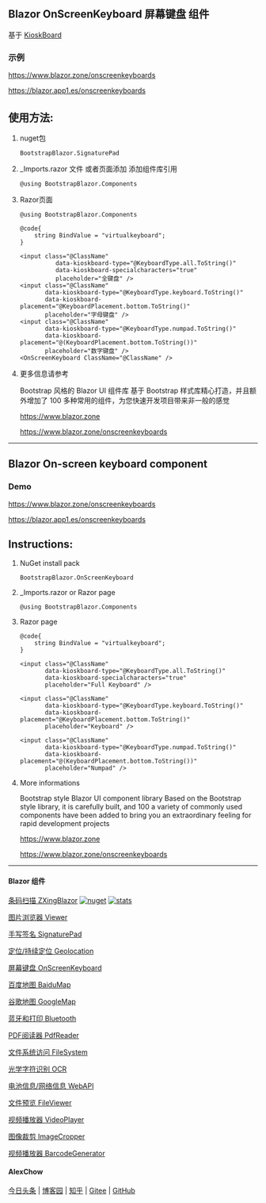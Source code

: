 ## Blazor OnScreenKeyboard 屏幕键盘 组件

基于 [KioskBoard](https://github.com/furcan/KioskBoard)

### 示例

https://www.blazor.zone/onscreenkeyboards

https://blazor.app1.es/onscreenkeyboards

## 使用方法:

1. nuget包

    ```BootstrapBlazor.SignaturePad```

2. _Imports.razor 文件 或者页面添加 添加组件库引用

    ```@using BootstrapBlazor.Components```


3. Razor页面

    ```
    @using BootstrapBlazor.Components

    @code{
        string BindValue = "virtualkeyboard"; 
    }

    <input class="@ClassName"
              data-kioskboard-type="@KeyboardType.all.ToString()"
              data-kioskboard-specialcharacters="true"
              placeholder="全键盘" />
    <input class="@ClassName"
           data-kioskboard-type="@KeyboardType.keyboard.ToString()"
           data-kioskboard-placement="@KeyboardPlacement.bottom.ToString()"
           placeholder="字母键盘" />
    <input class="@ClassName"
           data-kioskboard-type="@KeyboardType.numpad.ToString()"
           data-kioskboard-placement="@(KeyboardPlacement.bottom.ToString())"
           placeholder="数字键盘" />
    <OnScreenKeyboard ClassName="@ClassName" />

    ```

4. 更多信息请参考

    Bootstrap 风格的 Blazor UI 组件库
基于 Bootstrap 样式库精心打造，并且额外增加了 100 多种常用的组件，为您快速开发项目带来非一般的感觉

    <https://www.blazor.zone>

    <https://www.blazor.zone/onscreenkeyboards>

----

## Blazor On-screen keyboard component


### Demo

https://www.blazor.zone/onscreenkeyboards

https://blazor.app1.es/onscreenkeyboards

## Instructions:

1. NuGet install pack 

    `BootstrapBlazor.OnScreenKeyboard`

2. _Imports.razor or Razor page

   ```
   @using BootstrapBlazor.Components
   ```
3. Razor page

    ```
    @code{
        string BindValue = "virtualkeyboard"; 
    }

    <input class="@ClassName"
           data-kioskboard-type="@KeyboardType.all.ToString()"
           data-kioskboard-specialcharacters="true"
           placeholder="Full Keyboard" />
 
    <input class="@ClassName"
           data-kioskboard-type="@KeyboardType.keyboard.ToString()"
           data-kioskboard-placement="@KeyboardPlacement.bottom.ToString()"
           placeholder="Keyboard" />

    <input class="@ClassName"
           data-kioskboard-type="@KeyboardType.numpad.ToString()"
           data-kioskboard-placement="@(KeyboardPlacement.bottom.ToString())"
           placeholder="Numpad" />
    ```

4.  More informations

    Bootstrap style Blazor UI component library
Based on the Bootstrap style library, it is carefully built, and 100 a variety of commonly used components have been added to bring you an extraordinary feeling for rapid development projects

    <https://www.blazor.zone>

    <https://www.blazor.zone/onscreenkeyboards>


---
#### Blazor 组件

[条码扫描 ZXingBlazor](https://www.nuget.org/packages/ZXingBlazor#readme-body-tab)
[![nuget](https://img.shields.io/nuget/v/ZXingBlazor.svg?style=flat-square)](https://www.nuget.org/packages/ZXingBlazor) 
[![stats](https://img.shields.io/nuget/dt/ZXingBlazor.svg?style=flat-square)](https://www.nuget.org/stats/packages/ZXingBlazor?groupby=Version)

[图片浏览器 Viewer](https://www.nuget.org/packages/BootstrapBlazor.Viewer#readme-body-tab) 

[手写签名 SignaturePad](https://www.nuget.org/packages/BootstrapBlazor.SignaturePad#readme-body-tab)

[定位/持续定位 Geolocation](https://www.nuget.org/packages/BootstrapBlazor.Geolocation#readme-body-tab)

[屏幕键盘 OnScreenKeyboard](https://www.nuget.org/packages/BootstrapBlazor.OnScreenKeyboard#readme-body-tab)

[百度地图 BaiduMap](https://www.nuget.org/packages/BootstrapBlazor.BaiduMap#readme-body-tab)

[谷歌地图 GoogleMap](https://www.nuget.org/packages/BootstrapBlazor.Maps#readme-body-tab)

[蓝牙和打印 Bluetooth](https://www.nuget.org/packages/BootstrapBlazor.Bluetooth#readme-body-tab)

[PDF阅读器 PdfReader](https://www.nuget.org/packages/BootstrapBlazor.PdfReader#readme-body-tab)

[文件系统访问 FileSystem](https://www.nuget.org/packages/BootstrapBlazor.FileSystem#readme-body-tab)

[光学字符识别 OCR](https://www.nuget.org/packages/BootstrapBlazor.OCR#readme-body-tab)

[电池信息/网络信息 WebAPI](https://www.nuget.org/packages/BootstrapBlazor.WebAPI#readme-body-tab)

[文件预览 FileViewer](https://www.nuget.org/packages/BootstrapBlazor.FileViewer#readme-body-tab)

[视频播放器 VideoPlayer](https://www.nuget.org/packages/BootstrapBlazor.VideoPlayer#readme-body-tab)

[图像裁剪 ImageCropper](https://www.nuget.org/packages/BootstrapBlazor.ImageCropper#readme-body-tab)

[视频播放器 BarcodeGenerator](https://www.nuget.org/packages/BootstrapBlazor.BarcodeGenerator#readme-body-tab)

#### AlexChow

[今日头条](https://www.toutiao.com/c/user/token/MS4wLjABAAAAGMBzlmgJx0rytwH08AEEY8F0wIVXB2soJXXdUP3ohAE/?) | [博客园](https://www.cnblogs.com/densen2014) | [知乎](https://www.zhihu.com/people/alex-chow-54) | [Gitee](https://gitee.com/densen2014) | [GitHub](https://github.com/densen2014)
 